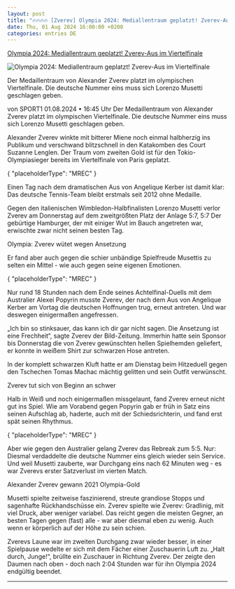```yaml
---
layout: post
title: "🔥🔥🔥🔥 [Zverev] Olympia 2024: Mediallentraum geplatzt! Zverev-Aus im Viertelfinale"
date: Thu, 01 Aug 2024 16:00:00 +0200
categories: entries DE
---
```

[Olympia 2024: Mediallentraum geplatzt! Zverev-Aus im Viertelfinale](https://www.sport1.de/news/olympia/2024/08/olympia-2024-mediallentraum-platzt-zverev-scheitert-im-viertelfinale)

![Olympia 2024: Mediallentraum geplatzt! Zverev-Aus im Viertelfinale](https://reshape.sport1.de/c/t/b8261cbf-8578-4ed1-8421-9eb623723d9a/1200x630)

Der Medaillentraum von Alexander Zverev platzt im olympischen Viertelfinale. Die deutsche Nummer eins muss sich Lorenzo Musetti geschlagen geben.

von SPORT1 01.08.2024 • 16:45 Uhr Der Medaillentraum von Alexander Zverev platzt im olympischen Viertelfinale. Die deutsche Nummer eins muss sich Lorenzo Musetti geschlagen geben.

Alexander Zverev winkte mit bitterer Miene noch einmal halbherzig ins Publikum und verschwand blitzschnell in den Katakomben des Court Suzanne Lenglen. Der Traum vom zweiten Gold ist für den Tokio-Olympiasieger bereits im Viertelfinale von Paris geplatzt.

{ "placeholderType": "MREC" }

Einen Tag nach dem dramatischen Aus von Angelique Kerber ist damit klar: Das deutsche Tennis-Team bleibt erstmals seit 2012 ohne Medaille.

Gegen den italienischen Wimbledon-Halbfinalisten Lorenzo Musetti verlor Zverev am Donnerstag auf dem zweitgrößten Platz der Anlage 5:7, 5:7 Der gebürtige Hamburger, der mit einiger Wut im Bauch angetreten war, erwischte zwar nicht seinen besten Tag.

Olympia: Zverev wütet wegen Ansetzung

Er fand aber auch gegen die schier unbändige Spielfreude Musettis zu selten ein Mittel - wie auch gegen seine eigenen Emotionen.

{ "placeholderType": "MREC" }

Nur rund 18 Stunden nach dem Ende seines Achtelfinal-Duells mit dem Australier Alexei Popyrin musste Zverev, der nach dem Aus von Angelique Kerber am Vortag die deutschen Hoffnungen trug, erneut antreten. Und war deswegen einigermaßen angefressen.

„Ich bin so stinksauer, das kann ich dir gar nicht sagen. Die Ansetzung ist eine Frechheit“, sagte Zverev der Bild-Zeitung. Immerhin hatte sein Sponsor bis Donnerstag die von Zverev gewünschten hellen Spielhemden geliefert, er konnte in weißem Shirt zur schwarzen Hose antreten.

In der komplett schwarzen Kluft hatte er am Dienstag beim Hitzeduell gegen den Tschechen Tomas Machac mächtig gelitten und sein Outfit verwünscht.

Zverev tut sich von Beginn an schwer

Halb in Weiß und noch einigermaßen missgelaunt, fand Zverev erneut nicht gut ins Spiel. Wie am Vorabend gegen Popyrin gab er früh in Satz eins seinen Aufschlag ab, haderte, auch mit der Schiedsrichterin, und fand erst spät seinen Rhythmus.

{ "placeholderType": "MREC" }

Aber wie gegen den Australier gelang Zverev das Rebreak zum 5:5. Nur: Diesmal verdaddelte die deutsche Nummer eins gleich wieder sein Service. Und weil Musetti zauberte, war Durchgang eins nach 62 Minuten weg - es war Zverevs erster Satzverlust im vierten Match.

Alexander Zverev gewann 2021 Olympia-Gold

Musetti spielte zeitweise faszinierend, streute grandiose Stopps und sagenhafte Rückhandschüsse ein. Zverev spielte wie Zverev: Gradlinig, mit viel Druck, aber weniger variabel. Das reicht gegen die meisten Gegner, an besten Tagen gegen (fast) alle - war aber diesmal eben zu wenig. Auch wenn er körperlich auf der Höhe zu sein schien.

Zverevs Laune war im zweiten Durchgang zwar wieder besser, in einer Spielpause wedelte er sich mit dem Fächer einer Zuschauerin Luft zu. „Halt durch, Junge!“, brüllte ein Zuschauer in Richtung Zverev. Der zeigte den Daumen nach oben - doch nach 2:04 Stunden war für ihn Olympia 2024 endgültig beendet.

-----

